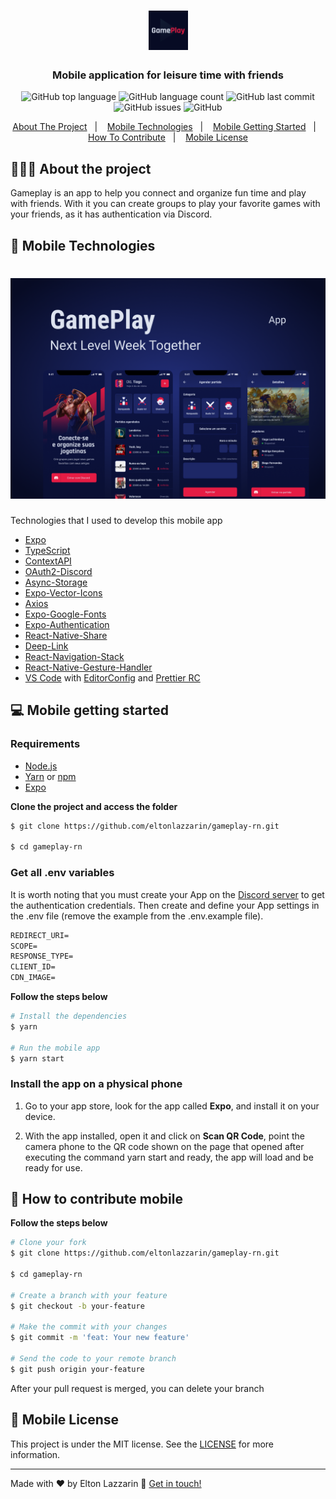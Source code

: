<h1 align="center"> 
	<img alt="Logo" src="https://github.com/eltonlazzarin/gameplay-rn/blob/main/assets/logo.png" width="63px" height="63px" />
</h1>

<h3 align="center">
 Mobile application for leisure time with friends
</h3>

<p align="center">
  <img alt="GitHub top language" src="https://img.shields.io/github/languages/top/eltonlazzarin/gameplay-rn">

  <img alt="GitHub language count" src="https://img.shields.io/github/languages/count/eltonlazzarin/gameplay-rn">

  <img alt="GitHub last commit" src="https://img.shields.io/github/last-commit/eltonlazzarin/gameplay-rn">

  <img alt="GitHub issues" src="https://img.shields.io/github/issues/eltonlazzarin/gameplay-rn">

  <img alt="GitHub" src="https://img.shields.io/github/license/eltonlazzarin/gameplay-rn">
</p>

<p align="center">
  <a href="#-about-the-project">About The Project</a>&nbsp;&nbsp;&nbsp;|&nbsp;&nbsp;&nbsp;
  <a href="#-mobile-technologies">Mobile Technologies</a>&nbsp;&nbsp;&nbsp;|&nbsp;&nbsp;&nbsp;
  <a href="#-mobile-getting-started">Mobile Getting Started</a>&nbsp;&nbsp;&nbsp;|&nbsp;&nbsp;&nbsp;
  <a href="#-how-to-contribute-mobile">How To Contribute</a>&nbsp;&nbsp;&nbsp;|&nbsp;&nbsp;&nbsp;
  <a href="#-mobile-license">Mobile License</a>
</p>

## 👨🏻‍💻 About the project

<p>Gameplay is an app to help you connect and organize fun time and play with friends. With it you can create groups to play your favorite games with your friends, as it has authentication via Discord.</p>

## 🚀 Mobile Technologies

<h1 align="center">
	<img alt="Mobile App Screenshots" src="https://github.com/eltonlazzarin/gameplay-rn/blob/main/assets/cover.png" />
</h1>

Technologies that I used to develop this mobile app

- [Expo](https://reactjs.org)
- [TypeScript](https://www.typescriptlang.org/docs)
- [ContextAPI](https://reactjs.org/docs/context.html)
- [OAuth2-Discord](https://discord.com/developers/docs/topics/oauth2)
- [Async-Storage](https://reactnative.dev/docs/asyncstorage)
- [Expo-Vector-Icons](https://docs.expo.io/guides/icons)
- [Axios](https://github.com/axios/axios)
- [Expo-Google-Fonts](https://docs.expo.io/guides/using-custom-fonts)
- [Expo-Authentication](https://docs.expo.io/guides/authentication)
- [React-Native-Share](https://react-native-share.github.io/react-native-share)
- [Deep-Link](https://docs.expo.io/guides/linking)
- [React-Navigation-Stack](https://github.com/react-navigation)
- [React-Native-Gesture-Handler](https://github.com/software-mansion/react-native-gesture-handler)
- [VS Code](https://code.visualstudio.com) with [EditorConfig](https://marketplace.visualstudio.com/items?itemName=EditorConfig.EditorConfig) and [Prettier RC](https://github.com/prettier/prettier)

## 💻 Mobile getting started

### Requirements

- [Node.js](https://nodejs.org/en/)
- [Yarn](https://classic.yarnpkg.com/) or [npm](https://www.npmjs.com/)
- [Expo](https://expo.io/learn)

**Clone the project and access the folder**

```bash
$ git clone https://github.com/eltonlazzarin/gameplay-rn.git

$ cd gameplay-rn
```

### Get all .env variables
It is worth noting that you must create your App on the [Discord server](https://discord.com/developers/docs/topics/oauth2) to get the authentication credentials. Then create and define your App settings in the .env file (remove the example from the .env.example file).

```cl
REDIRECT_URI=
SCOPE=
RESPONSE_TYPE=
CLIENT_ID=
CDN_IMAGE=
```

**Follow the steps below**

```bash
# Install the dependencies
$ yarn

# Run the mobile app
$ yarn start
```

### Install the app on a physical phone

1. Go to your app store, look for the app called <strong>Expo</strong>, and install it on your device.

2. With the app installed, open it and click on <strong>Scan QR Code</strong>, point the camera phone to the QR code shown on the page that opened after executing the command yarn start and ready, the app will load and be ready for use.

## 🤔 How to contribute mobile

**Follow the steps below**

```bash
# Clone your fork
$ git clone https://github.com/eltonlazzarin/gameplay-rn.git

$ cd gameplay-rn

# Create a branch with your feature
$ git checkout -b your-feature

# Make the commit with your changes
$ git commit -m 'feat: Your new feature'

# Send the code to your remote branch
$ git push origin your-feature
```

After your pull request is merged, you can delete your branch

## 📝 Mobile License

This project is under the MIT license. See the [LICENSE](https://github.com/eltonlazzarin/gameplay-rn/blob/master/LICENSE) for more information.

---

Made with ♥ by Elton Lazzarin :wave: [Get in touch!](https://www.linkedin.com/in/eltonlazzarin/)
